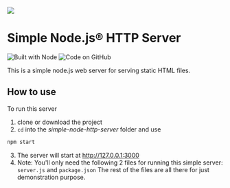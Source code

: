 ![](https://repository-images.githubusercontent.com/191437191/03bf1a00-f001-11e9-9009-dcd72fe7b4cc)
# Simple Node.js® HTTP Server
![Built with Node](https://img.shields.io/static/v1?style=for-the-badge&logo=Node.js&logoColor=white&label=BUILT%20WITH&labelColor=339933&message=NODE.JS&color=555&link=https://nodejs.org/en) ![Code on GitHub](https://img.shields.io/static/v1?style=for-the-badge&logo=GitHub&logoColor=white&label=CODE%20ON&labelColor=181717&message=GITHUB&color=555&link=https://github.com/iftee/simple-nodejs-http-server)

This is a simple node.js web server for serving static HTML files.

## How to use
To run this server
1. clone or download the project
2. `cd` into the _simple-node-http-server_ folder and use
```sh
npm start
```
3. The server will start at http://127.0.0.1:3000
4. Note: You'll only need the following 2 files for running this simple server: `server.js` and `package.json`
The rest of the files are all there for just demonstration purpose.
